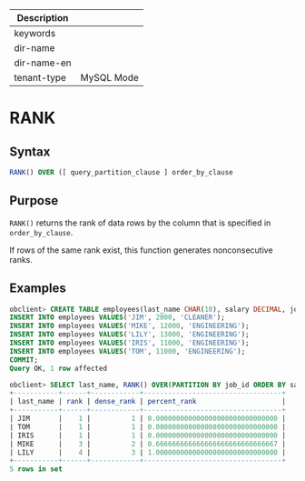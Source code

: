| Description   |                 |
|---------------|-----------------|
| keywords      |                 |
| dir-name      |                 |
| dir-name-en   |                 |
| tenant-type   | MySQL Mode      |

# RANK

## Syntax

```sql
RANK() OVER ([ query_partition_clause ] order_by_clause
```

## Purpose

`RANK()` returns the rank of data rows by the column that is specified in `order_by_clause`.

If rows of the same rank exist, this function generates nonconsecutive ranks.

## Examples

```sql
obclient> CREATE TABLE employees(last_name CHAR(10), salary DECIMAL, job_id CHAR(32));
INSERT INTO employees VALUES('JIM', 2000, 'CLEANER');
INSERT INTO employees VALUES('MIKE', 12000, 'ENGINEERING');
INSERT INTO employees VALUES('LILY', 13000, 'ENGINEERING');
INSERT INTO employees VALUES('IRIS', 11000, 'ENGINEERING');
INSERT INTO employees VALUES('TOM', 11000, 'ENGINEERING');
COMMIT;
Query OK, 1 row affected

obclient> SELECT last_name, RANK() OVER(PARTITION BY job_id ORDER BY salary) rank, DENSE_RANK() OVER(PARTITION BY job_id ORDER BY salary) dense_rank, PERCENT_RANK() OVER(PARTITION BY job_id ORDER BY salary) percent_rank FROM employees;
+-----------+------+------------+----------------------------------+
| last_name | rank | dense_rank | percent_rank                     |
+-----------+------+------------+----------------------------------+
| JIM       |    1 |          1 | 0.000000000000000000000000000000 |
| TOM       |    1 |          1 | 0.000000000000000000000000000000 |
| IRIS      |    1 |          1 | 0.000000000000000000000000000000 |
| MIKE      |    3 |          2 | 0.666666666666666666666666666667 |
| LILY      |    4 |          3 | 1.000000000000000000000000000000 |
+-----------+------+------------+----------------------------------+
5 rows in set
```
